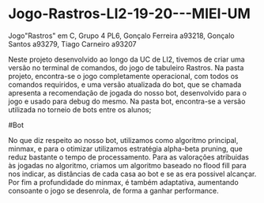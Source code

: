 # Jogo-Rastros-LI2-19-20---MIEI-UM
Jogo"Rastros" em C, Grupo 4 PL6, Gonçalo Ferreira a93218, Gonçalo Santos a93279, Tiago Carneiro a93207
	 	
  Neste projeto desenvolvido ao longo da UC de LI2, tivemos de criar uma versão no terminal de comandos, do jogo de tabuleiro Rastros.
  Na pasta projeto, encontra-se o jogo completamente operacional, com todos os comandos requiridos, 
e uma versão atualizada do bot, que se chamada apresenta a recomendação de jogada do nosso bot, 
desenvolvido para o jogo e usado para debug do mesmo.
	Na pasta bot, encontra-se a versão utilizada no torneio de bots entre os alunos;
	
#Bot

  No que diz respeito ao nosso bot, utilizamos como algoritmo principal, minmax, e para o otimizar utilizamos
estratégia alpha-beta pruning, que reduz bastante o tempo de processamento. Para as valorações atribuidas às
jogadas no algoritmo, criamos um algoritmo baseado no flood fill para nos indicar, as distâncias de cada casa ao
bot e se as era possivel alcançar. Por fim a profundidade do minmax, é também adaptativa, aumentando consoante o jogo
se desenrola, de forma a ganhar performance.
